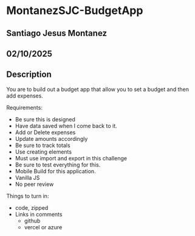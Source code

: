 # MontanezSJC-BudgetApp

## Santiago Jesus Montanez

## 02/10/2025

## Description

You are to build out a budget app that allow you to set a budget and then add expenses.

Requirements:

- Be sure this is designed
- Have data saved when I come back to it.
- Add or Delete expenses
- Update amounts accordingly
- Be sure to track totals
- Use creating elements
- Must use import and export in this challenge
- Be sure to test everything for this.
- Mobile Build for this application.
- Vanilla JS
- No peer review

Things to turn in:

- code, zipped
- Links in comments
  - github
  - vercel or azure
